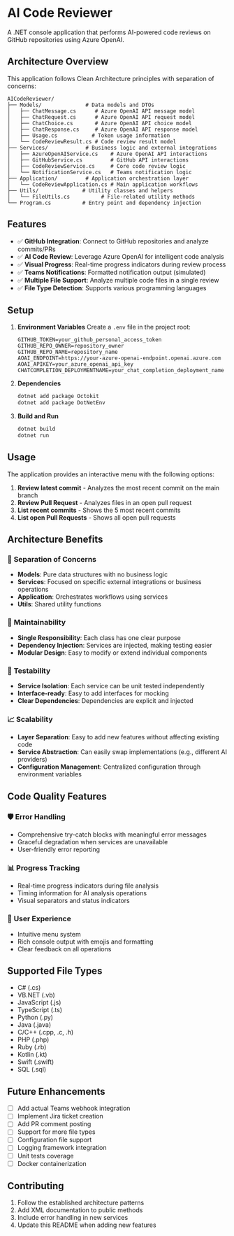 # AI Code Reviewer

A .NET console application that performs AI-powered code reviews on GitHub repositories using Azure OpenAI.

## Architecture Overview

This application follows Clean Architecture principles with separation of concerns:

```
AICodeReviewer/
├── Models/              # Data models and DTOs
│   ├── ChatMessage.cs      # Azure OpenAI API message model
│   ├── ChatRequest.cs      # Azure OpenAI API request model
│   ├── ChatChoice.cs       # Azure OpenAI API choice model
│   ├── ChatResponse.cs     # Azure OpenAI API response model
│   ├── Usage.cs           # Token usage information
│   └── CodeReviewResult.cs # Code review result model
├── Services/            # Business logic and external integrations
│   ├── AzureOpenAIService.cs    # Azure OpenAI API interactions
│   ├── GitHubService.cs         # GitHub API interactions
│   ├── CodeReviewService.cs     # Core code review logic
│   └── NotificationService.cs   # Teams notification logic
├── Application/         # Application orchestration layer
│   └── CodeReviewApplication.cs # Main application workflows
├── Utils/              # Utility classes and helpers
│   └── FileUtils.cs          # File-related utility methods
└── Program.cs          # Entry point and dependency injection
```

## Features

- ✅ **GitHub Integration**: Connect to GitHub repositories and analyze commits/PRs
- ✅ **AI Code Review**: Leverage Azure OpenAI for intelligent code analysis
- ✅ **Visual Progress**: Real-time progress indicators during review process
- ✅ **Teams Notifications**: Formatted notification output (simulated)
- ✅ **Multiple File Support**: Analyze multiple code files in a single review
- ✅ **File Type Detection**: Supports various programming languages

## Setup

1. **Environment Variables**
   Create a `.env` file in the project root:
   ```env
   GITHUB_TOKEN=your_github_personal_access_token
   GITHUB_REPO_OWNER=repository_owner
   GITHUB_REPO_NAME=repository_name
   AOAI_ENDPOINT=https://your-azure-openai-endpoint.openai.azure.com
   AOAI_APIKEY=your_azure_openai_api_key
   CHATCOMPLETION_DEPLOYMENTNAME=your_chat_completion_deployment_name
   ```

2. **Dependencies**
   ```bash
   dotnet add package Octokit
   dotnet add package DotNetEnv
   ```

3. **Build and Run**
   ```bash
   dotnet build
   dotnet run
   ```

## Usage

The application provides an interactive menu with the following options:

1. **Review latest commit** - Analyzes the most recent commit on the main branch
2. **Review Pull Request** - Analyzes files in an open pull request
3. **List recent commits** - Shows the 5 most recent commits
4. **List open Pull Requests** - Shows all open pull requests

## Architecture Benefits

### 🎯 **Separation of Concerns**
- **Models**: Pure data structures with no business logic
- **Services**: Focused on specific external integrations or business operations
- **Application**: Orchestrates workflows using services
- **Utils**: Shared utility functions

### 🔧 **Maintainability**
- **Single Responsibility**: Each class has one clear purpose
- **Dependency Injection**: Services are injected, making testing easier
- **Modular Design**: Easy to modify or extend individual components

### 🧪 **Testability**
- **Service Isolation**: Each service can be unit tested independently
- **Interface-ready**: Easy to add interfaces for mocking
- **Clear Dependencies**: Dependencies are explicit and injected

### 📈 **Scalability**
- **Layer Separation**: Easy to add new features without affecting existing code
- **Service Abstraction**: Can easily swap implementations (e.g., different AI providers)
- **Configuration Management**: Centralized configuration through environment variables

## Code Quality Features

### 🛡️ **Error Handling**
- Comprehensive try-catch blocks with meaningful error messages
- Graceful degradation when services are unavailable
- User-friendly error reporting

### 📊 **Progress Tracking**
- Real-time progress indicators during file analysis
- Timing information for AI analysis operations
- Visual separators and status indicators

### 🎨 **User Experience**
- Intuitive menu system
- Rich console output with emojis and formatting
- Clear feedback on all operations

## Supported File Types

- C# (.cs)
- VB.NET (.vb)
- JavaScript (.js)
- TypeScript (.ts)
- Python (.py)
- Java (.java)
- C/C++ (.cpp, .c, .h)
- PHP (.php)
- Ruby (.rb)
- Kotlin (.kt)
- Swift (.swift)
- SQL (.sql)

## Future Enhancements

- [ ] Add actual Teams webhook integration
- [ ] Implement Jira ticket creation
- [ ] Add PR comment posting
- [ ] Support for more file types
- [ ] Configuration file support
- [ ] Logging framework integration
- [ ] Unit tests coverage
- [ ] Docker containerization

## Contributing

1. Follow the established architecture patterns
2. Add XML documentation to public methods
3. Include error handling in new services
4. Update this README when adding new features
